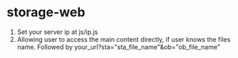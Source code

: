 # storage-web
1. Set your server ip at js/ip.js
2. Allowing user to access the main content directly, if user knows the files name. Followed by your_url?sta="sta_file_name"&ob="ob_file_name" 
